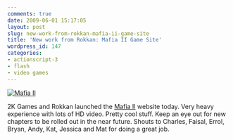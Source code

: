 ```yaml
---
comments: true
date: 2009-06-01 15:17:05
layout: post
slug: new-work-from-rokkan-mafia-ii-game-site
title: 'New work from Rokkan: Mafia II Game Site'
wordpress_id: 147
categories:
- actionscript-3
- flash
- video games
---
```


[![Mafia II](http://blog.nobien.net/wp-content/uploads/2009/06/mafia2screenshot.jpg)](http://www.mafia2game.com)

2K Games and Rokkan launched the [Mafia II](http://www.mafia2game.com) website today. Very heavy experience with lots of HD video. Pretty cool stuff. Keep an eye out for new chapters to be rolled out in the near future. Shouts to Charles, Faisal, Errol, Bryan, Andy, Kat, Jessica and Mat for doing a great job.
